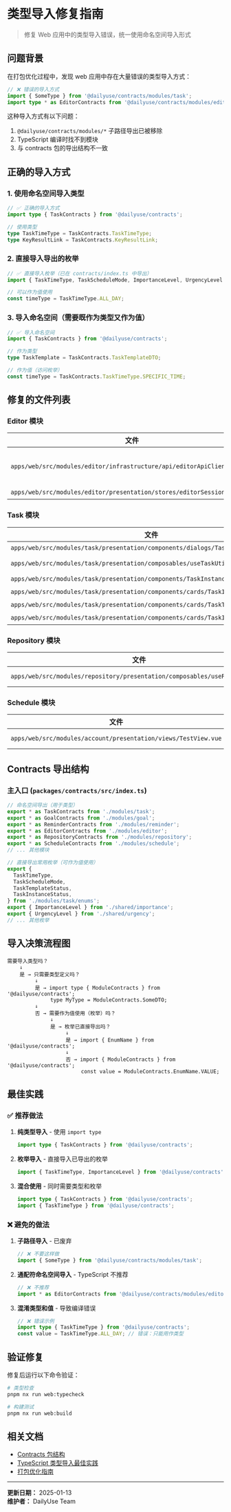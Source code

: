 # 类型导入修复指南

> 修复 Web 应用中的类型导入错误，统一使用命名空间导入形式

## 问题背景

在打包优化过程中，发现 web 应用中存在大量错误的类型导入方式：

```typescript
// ❌ 错误的导入方式
import { SomeType } from '@dailyuse/contracts/modules/task';
import type * as EditorContracts from '@dailyuse/contracts/modules/editor';
```

这种导入方式有以下问题：

1. `@dailyuse/contracts/modules/*` 子路径导出已被移除
2. TypeScript 编译时找不到模块
3. 与 contracts 包的导出结构不一致

## 正确的导入方式

### 1. 使用命名空间导入类型

```typescript
// ✅ 正确的导入方式
import type { TaskContracts } from '@dailyuse/contracts';

// 使用类型
type TaskTimeType = TaskContracts.TaskTimeType;
type KeyResultLink = TaskContracts.KeyResultLink;
```

### 2. 直接导入导出的枚举

```typescript
// ✅ 直接导入枚举（已在 contracts/index.ts 中导出）
import { TaskTimeType, TaskScheduleMode, ImportanceLevel, UrgencyLevel } from '@dailyuse/contracts';

// 可以作为值使用
const timeType = TaskTimeType.ALL_DAY;
```

### 3. 导入命名空间（需要既作为类型又作为值）

```typescript
// ✅ 导入命名空间
import { TaskContracts } from '@dailyuse/contracts';

// 作为类型
type TaskTemplate = TaskContracts.TaskTemplateDTO;

// 作为值（访问枚举）
const timeType = TaskContracts.TaskTimeType.SPECIFIC_TIME;
```

## 修复的文件列表

### Editor 模块

| 文件                                                                    | 修复内容                                                                                                                                    |
| ----------------------------------------------------------------------- | ------------------------------------------------------------------------------------------------------------------------------------------- |
| `apps/web/src/modules/editor/infrastructure/api/editorApiClient.ts`     | `import type * as EditorContracts from '@dailyuse/contracts/modules/editor'` → `import type { EditorContracts } from '@dailyuse/contracts'` |
| `apps/web/src/modules/editor/presentation/stores/editorSessionStore.ts` | 已使用正确的导入形式 ✅                                                                                                                     |

### Task 模块

| 文件                                                                               | 修复内容                                                   |
| ---------------------------------------------------------------------------------- | ---------------------------------------------------------- |
| `apps/web/src/modules/task/presentation/components/dialogs/TaskTemplateDialog.vue` | 改为直接导入枚举                                           |
| `apps/web/src/modules/task/presentation/composables/useTaskUtils.ts`               | `@dailyuse/contracts/modules/task` → `@dailyuse/contracts` |
| `apps/web/src/modules/task/presentation/components/TaskInstanceManagement.vue`     | 使用命名空间导入 `KeyResultLink`                           |
| `apps/web/src/modules/task/presentation/components/cards/TaskInSummaryCard.vue`    | 使用命名空间导入                                           |
| `apps/web/src/modules/task/presentation/components/cards/TaskTemplateCard.vue`     | 使用命名空间导入                                           |
| `apps/web/src/modules/task/presentation/components/cards/TaskInstanceCard.vue`     | 使用命名空间导入                                           |

### Repository 模块

| 文件                                                                        | 修复内容                                                                    |
| --------------------------------------------------------------------------- | --------------------------------------------------------------------------- |
| `apps/web/src/modules/repository/presentation/composables/useRepository.ts` | `@dailyuse/contracts/modules/repository` → `@dailyuse/contracts` + 命名空间 |

### Schedule 模块

| 文件                                                           | 修复内容                                                                  |
| -------------------------------------------------------------- | ------------------------------------------------------------------------- |
| `apps/web/src/modules/account/presentation/views/TestView.vue` | `@dailyuse/contracts/modules/schedule` → `@dailyuse/contracts` + 命名空间 |

## Contracts 导出结构

### 主入口 (`packages/contracts/src/index.ts`)

```typescript
// 命名空间导出（用于类型）
export * as TaskContracts from './modules/task';
export * as GoalContracts from './modules/goal';
export * as ReminderContracts from './modules/reminder';
export * as EditorContracts from './modules/editor';
export * as RepositoryContracts from './modules/repository';
export * as ScheduleContracts from './modules/schedule';
// ... 其他模块

// 直接导出常用枚举（可作为值使用）
export {
  TaskTimeType,
  TaskScheduleMode,
  TaskTemplateStatus,
  TaskInstanceStatus,
} from './modules/task/enums';
export { ImportanceLevel } from './shared/importance';
export { UrgencyLevel } from './shared/urgency';
// ... 其他枚举
```

## 导入决策流程图

```
需要导入类型吗？
    ↓
    是 → 只需要类型定义吗？
         ↓
         是 → import type { ModuleContracts } from '@dailyuse/contracts';
              type MyType = ModuleContracts.SomeDTO;
         ↓
         否 → 需要作为值使用（枚举）吗？
              ↓
              是 → 枚举已直接导出吗？
                   ↓
                   是 → import { EnumName } from '@dailyuse/contracts';
                   ↓
                   否 → import { ModuleContracts } from '@dailyuse/contracts';
                        const value = ModuleContracts.EnumName.VALUE;
```

## 最佳实践

### ✅ 推荐做法

1. **纯类型导入** - 使用 `import type`

   ```typescript
   import type { TaskContracts } from '@dailyuse/contracts';
   ```

2. **枚举导入** - 直接导入已导出的枚举

   ```typescript
   import { TaskTimeType, ImportanceLevel } from '@dailyuse/contracts';
   ```

3. **混合使用** - 同时需要类型和枚举
   ```typescript
   import type { TaskContracts } from '@dailyuse/contracts';
   import { TaskTimeType } from '@dailyuse/contracts';
   ```

### ❌ 避免的做法

1. **子路径导入** - 已废弃

   ```typescript
   // ❌ 不要这样做
   import { SomeType } from '@dailyuse/contracts/modules/task';
   ```

2. **通配符命名空间导入** - TypeScript 不推荐

   ```typescript
   // ❌ 不推荐
   import * as EditorContracts from '@dailyuse/contracts/modules/editor';
   ```

3. **混淆类型和值** - 导致编译错误
   ```typescript
   // ❌ 错误示例
   import type { TaskTimeType } from '@dailyuse/contracts';
   const value = TaskTimeType.ALL_DAY; // 错误：只能用作类型
   ```

## 验证修复

修复后运行以下命令验证：

```bash
# 类型检查
pnpm nx run web:typecheck

# 构建测试
pnpm nx run web:build
```

## 相关文档

- [Contracts 包结构](./BUILD_OPTIMIZATION_GUIDE.md#1-dailyusecontracts)
- [TypeScript 类型导入最佳实践](./TSCONFIG_MONOREPO_BEST_PRACTICES.md)
- [打包优化指南](./BUILD_OPTIMIZATION_GUIDE.md)

---

**更新日期：** 2025-01-13  
**维护者：** DailyUse Team
